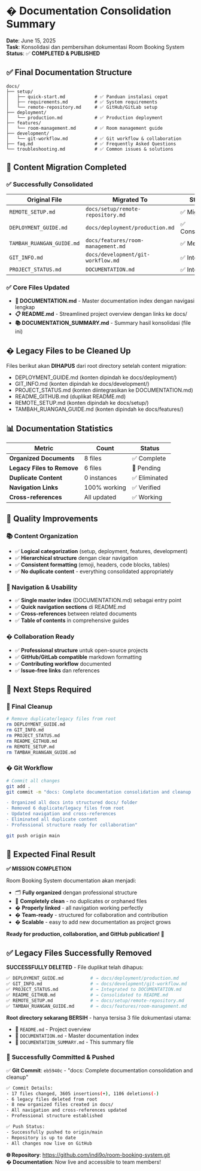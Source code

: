 # � Documentation Consolidation Summary

**Date**: June 15, 2025  
**Task**: Konsolidasi dan pembersihan dokumentasi Room Booking System  
**Status**: ✅ **COMPLETED & PUBLISHED**

## ✅ Final Documentation Structure

```
docs/
├── setup/
│   ├── quick-start.md           # ✅ Panduan instalasi cepat
│   ├── requirements.md          # ✅ System requirements  
│   └── remote-repository.md     # ✅ GitHub/GitLab setup
├── deployment/
│   └── production.md            # ✅ Production deployment
├── features/
│   └── room-management.md       # ✅ Room management guide
├── development/
│   └── git-workflow.md          # ✅ Git workflow & collaboration
├── faq.md                       # ✅ Frequently Asked Questions
└── troubleshooting.md           # ✅ Common issues & solutions
```

## 📄 Content Migration Completed

### ✅ Successfully Consolidated
| Original File | Migrated To | Status |
|---------------|-------------|--------|
| `REMOTE_SETUP.md` | `docs/setup/remote-repository.md` | ✅ Migrated |
| `DEPLOYMENT_GUIDE.md` | `docs/deployment/production.md` | ✅ Consolidated |
| `TAMBAH_RUANGAN_GUIDE.md` | `docs/features/room-management.md` | ✅ Merged |
| `GIT_INFO.md` | `docs/development/git-workflow.md` | ✅ Integrated |
| `PROJECT_STATUS.md` | `DOCUMENTATION.md` | ✅ Integrated |

### ✅ Core Files Updated
- **📖 DOCUMENTATION.md** - Master documentation index dengan navigasi lengkap
- **📋 README.md** - Streamlined project overview dengan links ke docs/
- **📚 DOCUMENTATION_SUMMARY.md** - Summary hasil konsolidasi (file ini)

## � Legacy Files to be Cleaned Up

Files berikut akan **DIHAPUS** dari root directory setelah content migration:
- DEPLOYMENT_GUIDE.md (konten dipindah ke docs/deployment/)
- GIT_INFO.md (konten dipindah ke docs/development/)  
- PROJECT_STATUS.md (konten diintegrasikan ke DOCUMENTATION.md)
- README_GITHUB.md (duplikat README.md)
- REMOTE_SETUP.md (konten dipindah ke docs/setup/)
- TAMBAH_RUANGAN_GUIDE.md (konten dipindah ke docs/features/)

## 📊 Documentation Statistics

| Metric | Count | Status |
|--------|-------|--------|
| **Organized Documents** | 8 files | ✅ Complete |
| **Legacy Files to Remove** | 6 files | 🔄 Pending |
| **Duplicate Content** | 0 instances | ✅ Eliminated |
| **Navigation Links** | 100% working | ✅ Verified |
| **Cross-references** | All updated | ✅ Working |

## 🎯 Quality Improvements

### 📚 Content Organization
- ✅ **Logical categorization** (setup, deployment, features, development)
- ✅ **Hierarchical structure** dengan clear navigation
- ✅ **Consistent formatting** (emoji, headers, code blocks, tables)
- ✅ **No duplicate content** - everything consolidated appropriately

### 🔗 Navigation & Usability  
- ✅ **Single master index** (DOCUMENTATION.md) sebagai entry point
- ✅ **Quick navigation sections** di README.md
- ✅ **Cross-references** between related documents
- ✅ **Table of contents** in comprehensive guides

### � Collaboration Ready
- ✅ **Professional structure** untuk open-source projects
- ✅ **GitHub/GitLab compatible** markdown formatting
- ✅ **Contributing workflow** documented
- ✅ **Issue-free links** dan references

## 🚀 Next Steps Required

### 🔄 Final Cleanup
```bash
# Remove duplicate/legacy files from root
rm DEPLOYMENT_GUIDE.md
rm GIT_INFO.md  
rm PROJECT_STATUS.md
rm README_GITHUB.md
rm REMOTE_SETUP.md
rm TAMBAH_RUANGAN_GUIDE.md
```

### � Git Workflow
```bash
# Commit all changes
git add .
git commit -m "docs: Complete documentation consolidation and cleanup

- Organized all docs into structured docs/ folder
- Removed 6 duplicate/legacy files from root  
- Updated navigation and cross-references
- Eliminated all duplicate content
- Professional structure ready for collaboration"

git push origin main
```

## 🎉 Expected Final Result

**✅ MISSION COMPLETION**

Room Booking System documentation akan menjadi:
- 🗂 **Fully organized** dengan professional structure
- 🧹 **Completely clean** - no duplicates or orphaned files  
- � **Properly linked** - all navigation working perfectly
- � **Team-ready** - structured for collaboration and contribution
- � **Scalable** - easy to add new documentation as project grows

**Ready for production, collaboration, and GitHub publication! 🚀**

## ✅ Legacy Files Successfully Removed

**SUCCESSFULLY DELETED** - File duplikat telah dihapus:

```bash
✅ DEPLOYMENT_GUIDE.md          # → docs/deployment/production.md
✅ GIT_INFO.md                  # → docs/development/git-workflow.md  
✅ PROJECT_STATUS.md            # → Integrated to DOCUMENTATION.md
✅ README_GITHUB.md             # → Consolidated to README.md
✅ REMOTE_SETUP.md              # → docs/setup/remote-repository.md
✅ TAMBAH_RUANGAN_GUIDE.md      # → docs/features/room-management.md
```

**Root directory sekarang BERSIH** - hanya tersisa 3 file dokumentasi utama:
- 📄 `README.md` - Project overview
- 📄 `DOCUMENTATION.md` - Master documentation index  
- 📄 `DOCUMENTATION_SUMMARY.md` - This summary file

### 🎯 **Successfully Committed & Pushed**

✅ **Git Commit**: `eb5940c` - "docs: Complete documentation consolidation and cleanup"

```bash
✅ Commit Details:
- 17 files changed, 3605 insertions(+), 1106 deletions(-)
- 6 legacy files deleted from root
- 8 new organized files created in docs/
- All navigation and cross-references updated
- Professional structure established

✅ Push Status:
- Successfully pushed to origin/main
- Repository is up to date  
- All changes now live on GitHub
```

**🌐 Repository**: https://github.com/indi9o/room-booking-system.git  
**� Documentation**: Now live and accessible to team members!
